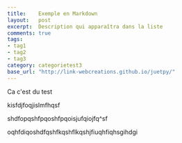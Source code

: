 ```yaml
---
title:    Exemple en Markdown
layout:   post
excerpt:  Description qui apparaîtra dans la liste
comments: true
tags:
- tag1
- tag2
- tag3
category: categorietest3
base_url: "http://link-webcreations.github.io/juetpy/"
---
```

Ca c'est du test

kisfdjfoqjislmfhqsf

shdfopqshfpqoshfpqoisjufqiojfq^sf

oqhfdiqoshdfqshfkqshflkqshjfiuqhfiqhsgihdgi
